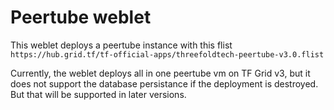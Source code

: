 # Peertube weblet

This weblet deploys a peertube instance with this flist
`https://hub.grid.tf/tf-official-apps/threefoldtech-peertube-v3.0.flist`

Currently, the weblet deploys all in one peertube vm on TF Grid v3, but it does not support the database persistance if the deployment is destroyed. But that will be supported in later versions.
